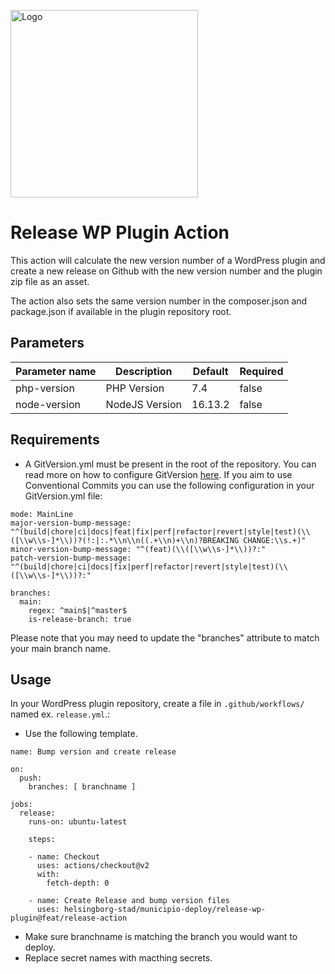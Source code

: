 <p>
  <a href="https://github.com/helsingborg-stad/municipio-deploy/release-wp-plugin">
    <img src="../images/hbg-github-logo-combo.png" alt="Logo" width="300">
  </a>
</p>

# Release WP Plugin Action

This action will calculate the new version number of a WordPress plugin and create a new release on Github with the new version number and the plugin zip file as an asset.

The action also sets the same version number in the composer.json and package.json if available in the plugin repository root.

## Parameters

| Parameter name              | Description                                                                  | Default    | Required |
|-----------------------------|------------------------------------------------------------------------------|------------|----------|
| php-version                 | PHP Version                                                                  | 7.4        | false    |
| node-version                | NodeJS Version                                                               | 16.13.2    | false    |

## Requirements
- A GitVersion.yml must be present in the root of the repository. You can read more on how to configure GitVersion [here](https://gitversion.net/docs/configuration/). If you aim to use Conventional Commits you can use the following configuration in your GitVersion.yml file:

```
mode: MainLine
major-version-bump-message: "^(build|chore|ci|docs|feat|fix|perf|refactor|revert|style|test)(\\([\\w\\s-]*\\))?(!:|:.*\\n\\n((.+\\n)+\\n)?BREAKING CHANGE:\\s.+)"
minor-version-bump-message: "^(feat)(\\([\\w\\s-]*\\))?:"
patch-version-bump-message: "^(build|chore|ci|docs|fix|perf|refactor|revert|style|test)(\\([\\w\\s-]*\\))?:"

branches:
  main:
    regex: ^main$|^master$
    is-release-branch: true
```

Please note that you may need to update the "branches" attribute to match your main branch name.

## Usage
In your WordPress plugin repository, create a file in `.github/workflows/` named ex. `release.yml`.:
- Use the following template.
```
name: Bump version and create release

on:
  push:
    branches: [ branchname ]

jobs:
  release:
    runs-on: ubuntu-latest

    steps:
    
    - name: Checkout
      uses: actions/checkout@v2
      with:
        fetch-depth: 0

    - name: Create Release and bump version files
      uses: helsingborg-stad/municipio-deploy/release-wp-plugin@feat/release-action
  ```
- Make sure branchname is matching the branch you would want to deploy.
- Replace secret names with macthing secrets.
